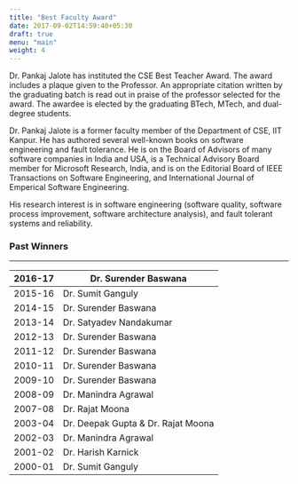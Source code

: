 ```yaml
---
title: "Best Faculty Award"
date: 2017-09-02T14:59:40+05:30
draft: true
menu: "main"
weight: 4
---
```

Dr. Pankaj Jalote has instituted the CSE Best Teacher Award. The award includes a plaque given to the Professor. An appropriate citation written by the graduating batch is read out in praise of the professor selected for the award. The awardee is elected by the graduating BTech, MTech, and dual-degree students.

Dr. Pankaj Jalote is a former faculty member of the Department of CSE, IIT Kanpur. He has authored several well-known books on software engineering and fault tolerance. He is on the Board of Advisors of many software companies in India and USA, is a Technical Advisory Board member for Microsoft Research, India, and is on the Editorial Board of IEEE Transactions on Software Engineering, and International Journal of Emperical Software Engineering.

His research interest is in software engineering (software quality, software process improvement, software architecture analysis), and fault tolerant systems and reliability.

### Past Winners
-----------------------------------
| 2016-17               | Dr. Surender Baswana               |
|-----------------------|------------------------------------|
| 2015-16               | Dr. Sumit Ganguly                  |
| 2014-15 | Dr. Surender Baswana               |
| 2013-14 | Dr. Satyadev Nandakumar            |
| 2012-13 | Dr. Surender Baswana               |
| 2011-12 | Dr. Surender Baswana               |
| 2010-11 | Dr. Surender Baswana               |
| 2009-10 | Dr. Surender Baswana               |
| 2008-09 | Dr. Manindra Agrawal               |
| 2007-08 | Dr. Rajat Moona                    |
| 2003-04 | Dr. Deepak Gupta & Dr. Rajat Moona |
| 2002-03 | Dr. Manindra Agrawal               |
| 2001-02 | Dr. Harish Karnick                 |
| 2000-01 | Dr. Sumit Ganguly                  |